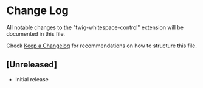 # Change Log

All notable changes to the "twig-whitespace-control" extension will be documented in this file.

Check [Keep a Changelog](http://keepachangelog.com/) for recommendations on how to structure this file.

## [Unreleased]

- Initial release